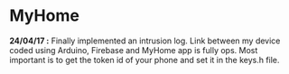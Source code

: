 # MyHome

**24/04/17 :**
Finally implemented an intrusion log.
Link between my device coded using Arduino, Firebase and MyHome app is fully ops.
Most important is to get the token id of your phone and set it in the keys.h file.
